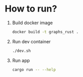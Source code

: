 # How to run?
1. Build docker image
    ```bash
    docker build -t graphs_rust .
    ```
1. Run dev container
    ```bash
    ./dev.sh
    ```
1. Run app
    ```bash
    cargo run -- --help
    ```
